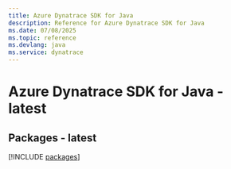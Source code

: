 ```yaml
---
title: Azure Dynatrace SDK for Java
description: Reference for Azure Dynatrace SDK for Java
ms.date: 07/08/2025
ms.topic: reference
ms.devlang: java
ms.service: dynatrace
---
```

# Azure Dynatrace SDK for Java - latest
## Packages - latest
[!INCLUDE [packages](dynatrace-index.md)]